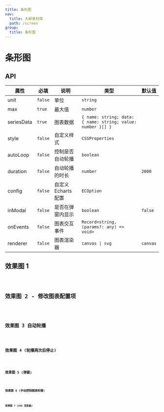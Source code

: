 ```yaml
---
title: 条形图
nav:
  title: 大屏素材库
  path: /screen
group:
  title: 条形图
---
```


# 条形图

## API

| 属性       | 必填    | 说明                | 类型                                                        | 默认值   |
| ---------- | ------- | ------------------- | ----------------------------------------------------------- | -------- |
| unit       | `false` | 单位                | `string`                                                    |          |
| max        | `true`  | 最大值              | `number`                                                    |          |
| seriesData | `true`  | 图表数据            | `{ name: string; data: { name: string; value: number }[] }` |          |
| style      | `false` | 自定义样式          | `CSSProperties`                                             |          |
| autoLoop   | `false` | 控制是否自动轮播    | `boolean`                                                   |          |
| duration   | `false` | 自动轮播的时长      | `number`                                                    | `2000`   |
| config     | `false` | 自定义 Echarts 配置 | `ECOption`                                                  |          |
| inModal    | `false` | 是否在弹窗内显示    | `boolean`                                                   | `false`  |
| onEvents   | `false` | 图表交互事件        | `Record<string, (params?: any) => void>`                    |          |
| renderer   | `false` | 图表渲染器          | `canvas \| svg`                                             | `canvas` |

## 效果图 1

<code src="../../../example/HorizontalBarDemo/demo1.tsx" background="#040727">

## 效果图 2 - 修改图表配置项

<code src="../../../example/HorizontalBarDemo/demo2.tsx" background="#040727">

## 效果图 3 自动轮播

<code src="../../../example/HorizontalBarDemo/demo3.tsx" background="#040727">

## 效果图 4 (轮播两次后停止)

<code src="../../../example/HorizontalBarDemo/demo4.tsx" background="#040727">

## 效果图 5 (弹窗)

<code src="../../../example/HorizontalBarDemo/demo5.tsx" background="#040727">

## 效果图 6 (手动控制图表轮播)

<code src="../../../example//HorizontalBarDemo/demo6.tsx" background="#040727">

## 效果图 7 (SVG 渲染器)

<code src="../../../example//HorizontalBarDemo/demo7.tsx" background="#040727">

